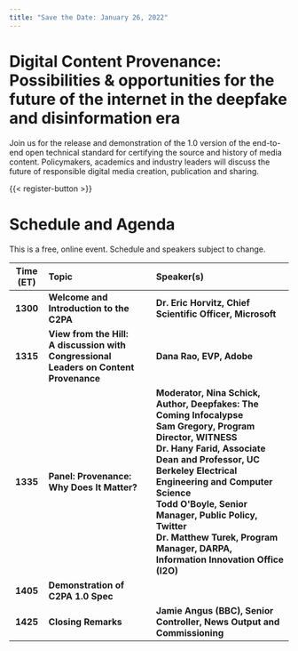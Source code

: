 ```yaml
---
title: "Save the Date: January 26, 2022"
---
```


# Digital Content Provenance: Possibilities & opportunities for the future of the internet in the deepfake and disinformation era
Join us for the release and demonstration of the 1.0 version of the end-to-end open technical standard for certifying the source and history of media content. Policymakers, academics and industry leaders will discuss the future of responsible digital media creation, publication and sharing. 

{{< register-button >}}

# Schedule and Agenda

This is a free, online event. Schedule and speakers subject to change.

| Time (ET) | Topic | Speaker(s) |
|:---------:|:-----|:----------|
| **1300** | **Welcome and Introduction to the C2PA** | **Dr. Eric Horvitz, Chief Scientific Officer, Microsoft** |
| **1315** | **View from the Hill: <br /> A discussion with Congressional Leaders on Content Provenance** | **Dana Rao, EVP, Adobe** |
| **1335** | **Panel: Provenance: Why Does It Matter?** | **Moderator, Nina Schick, Author, Deepfakes: The Coming Infocalypse <br />Sam Gregory, Program Director, WITNESS<br />Dr. Hany Farid, Associate Dean and Professor, UC Berkeley Electrical Engineering and Computer Science<br />Todd O'Boyle, Senior Manager, Public Policy, Twitter<br />Dr. Matthew Turek, Program Manager, DARPA, Information Innovation Office (I2O)**|
| **1405** | **Demonstration of C2PA 1.0 Spec** | | 
| **1425** | **Closing Remarks** | **Jamie Angus (BBC), Senior Controller, News Output and Commissioning** |
